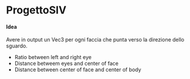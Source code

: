 # ProgettoSIV

#### Idea
Avere in output un Vec3 per ogni faccia che punta verso la direzione dello sguardo.

 - Ratio between left and right eye
 - Distance betweem eyes and center of face
 - Distance between center of face and center of body